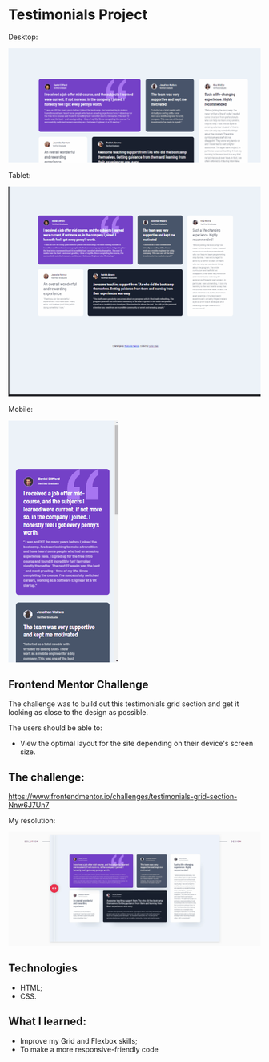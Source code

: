 # Testimonials Project



Desktop:

<img src="./src/testimonials-desktop-screen.gif" alt="The PicPro payment app screen gif">

Tablet:

<img src="./src/testimonials-tablet-screen.gif" alt="The PicPro payment app screen gif">

Mobile:

<img src="./src/testimonials-mobile-screen.gif" alt="The PicPro payment app screen gif">


## Frontend Mentor Challenge

The challenge was to build out this testimonials grid section and get it looking as close to the design as possible.

The users should be able to:

- View the optimal layout for the site depending on their device's screen size.

## The challenge:

https://www.frontendmentor.io/challenges/testimonials-grid-section-Nnw6J7Un7

My resolution: 

<img src="./src/testimonials-comparative-screen.gif" alt="The PicPro payment app screen gif">

## Technologies

- HTML;
- CSS.

## What I learned:

- Improve my Grid and Flexbox skills;
- To make a more responsive-friendly code
